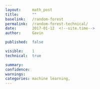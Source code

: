 ```yaml
---
layout: 	math_post
title:  	""
baselink:	/random-forest
permalink:	/random-forest-technical/
date:   	2017-01-12  <!--site.time-->
author:		Gavin	

published: 	false

visible:	1
technical:	true

summary:	
confidence:
warnings: 
categories:	machine learning, 
---
```

